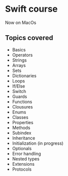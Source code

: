 # Swift course
Now on MacOs
## Topics covered
- Basics
- Operators
- Strings
- Arrays
- Sets
- Dictionaries
- Loops
- If/Else
- Switch
- Guards
- Functions
- Clousures
- Enums
- Classes
- Properties
- Methods
- Subindex
- Inheritance
- Initialization (in progress)
- Optionals
- Error handling
- Nested types
- Extensions
- Protocols
